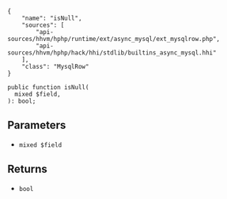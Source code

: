 ``` yamlmeta
{
    "name": "isNull",
    "sources": [
        "api-sources/hhvm/hphp/runtime/ext/async_mysql/ext_mysqlrow.php",
        "api-sources/hhvm/hphp/hack/hhi/stdlib/builtins_async_mysql.hhi"
    ],
    "class": "MysqlRow"
}
```




``` Hack
public function isNull(
  mixed $field,
): bool;
```




## Parameters




+ ` mixed $field `




## Returns




* ` bool `
<!-- HHAPIDOC -->
